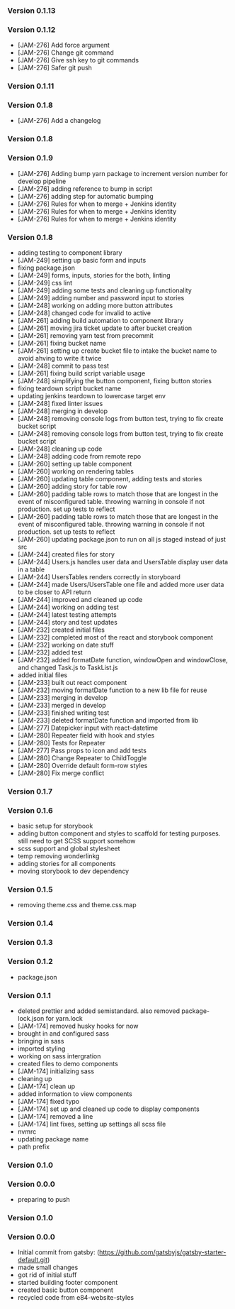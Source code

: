 ### Version 0.1.13

### Version 0.1.12
- [JAM-276] Add force argument
- [JAM-276] Change git command
- [JAM-276] Give ssh key to git commands
- [JAM-276] Safer git push

### Version 0.1.11

### Version 0.1.8
- [JAM-276] Add a changelog

### Version 0.1.8

### Version 0.1.9
- [JAM-276] Adding bump yarn package to increment version number for develop pipeline
- [JAM-276] adding reference to bump in script
- [JAM-276] adding step for automatic bumping
- [JAM-276] Rules for when to merge + Jenkins identity
- [JAM-276] Rules for when to merge + Jenkins identity
- [JAM-276] Rules for when to merge + Jenkins identity

### Version 0.1.8
- adding testing to component library
- [JAM-249] setting up basic form and inputs
- fixing package.json
- [JAM-249] forms, inputs, stories for the both, linting
- [JAM-249] css lint
- [JAM-249] adding some tests and cleaning up functionality
- [JAM-249] adding number and password input to stories
- [JAM-248] working on adding more button attributes
- [JAM-248] changed code for invalid to active
- [JAM-261] adding build automation to component library
- [JAM-261] moving jira ticket update to after bucket creation
- [JAM-261] removing yarn test from precommit
- [JAM-261] fixing bucket name
- [JAM-261] setting up create bucket file to intake the bucket name to avoid ahving to write it twice
- [JAM-248] commit to pass test
- [JAM-261] fixing build script variable usage
- [JAM-248] simplifying the button component, fixing button stories
- fixing teardown script bucket name
- updating jenkins teardown to lowercase target env
- [JAM-248] fixed linter issues
- [JAM-248] merging in develop
- [JAM-248] removing console logs from button test, trying to fix create bucket script
- [JAM-248] removing console logs from button test, trying to fix create bucket script
- [JAM-248] cleaning up code
- [JAM-248] adding code from remote repo
- [JAM-260] setting up table component
- [JAM-260] working on rendering tables
- [JAM-260] updating table component, adding tests and stories
- [JAM-260] adding story for table row
- [JAM-260] padding table rows to match those that are longest in the event of misconfigured table. throwing warning in console if not production. set up tests to reflect
- [JAM-260] padding table rows to match those that are longest in the event of misconfigured table. throwing warning in console if not production. set up tests to reflect
- [JAM-260] updating package.json to run on all js staged instead of just src
- [JAM-244] created files for story
- [JAM-244] Users.js handles user data and UsersTable display user data in a table
- [JAM-244] UsersTables renders correctly in storyboard
- [JAM-244] made Users/UsersTable one file and added more user data to be closer to API return
- [JAM-244] improved and cleaned up code
- [JAM-244] working on adding test
- [JAM-244] latest testing attempts
- [JAM-244] story and test updates
- [JAM-232] created initial files
- [JAM-232] completed most of the react and storybook component
- [JAM-232] working on date stuff
- [JAM-232] added test
- [JAM-232] added formatDate function, windowOpen and windowClose, and changed Task.js to TaskList.js
- added initial files
- [JAM-233] built out react component
- [JAM-232] moving formatDate function to a new lib file for reuse
- [JAM-233] merging in develop
- [JAM-233] merged in develop
- [JAM-233] finished writing test
- [JAM-233] deleted formatDate function and imported from lib
- [JAM-277] Datepicker input with react-datetime
- [JAM-280] Repeater field with hook and styles
- [JAM-280] Tests for Repeater
- [JAM-277] Pass props to icon and add tests
- [JAM-280] Change Repeater to ChildToggle
- [JAM-280] Override default form-row styles
- [JAM-280] Fix merge conflict

### Version 0.1.7

### Version 0.1.6
- basic setup for storybook
- adding button component and styles to scaffold for testing purposes. still need to get SCSS support somehow
- scss support and global stylesheet
- temp removing wonderlinkg
- adding stories for all components
- moving storybook to dev dependency

### Version 0.1.5
- removing theme.css and theme.css.map

### Version 0.1.4

### Version 0.1.3

### Version 0.1.2
- package.json

### Version 0.1.1
- deleted prettier and added semistandard. also removed package-lock.json for yarn.lock
- [JAM-174] removed husky hooks for now
- brought in and configured sass
- bringing in sass
- imported styling
- working on sass intergration
- created files to demo components
- [JAM-174] initializing sass
- cleaning up
- [JAM-174] clean up
- added information to view components
- [JAM-174] fixed typo
- [JAM-174] set up and cleaned up code to display components
- [JAM-174] removed a line
- [JAM-174] lint fixes, setting up settings all scss file
- nvmrc
- updating package name
- path prefix

### Version 0.1.0

### Version 0.0.0
- preparing to push

### Version 0.1.0

### Version 0.0.0
- Initial commit from gatsby: (https://github.com/gatsbyjs/gatsby-starter-default.git)
- made small changes
- got rid of initial stuff
- started building footer component
- created basic button component
- recycled code from e84-website-styles
